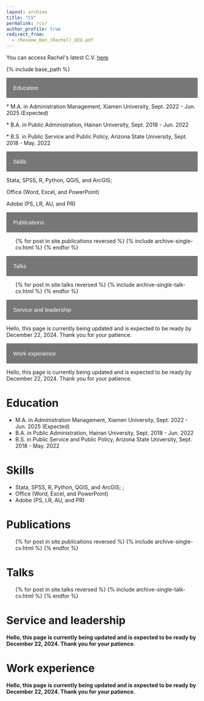 ```yaml
---
layout: archive
title: "CV"
permalink: /cv/
author_profile: true
redirect_from:
  - /Resume_Han_(Rachel)_QIU.pdf
---
```

You can access Rachel's latest C.V. [here](https://raw.githubusercontent.com/qiuhan-star/hanrachelqiu.github.io/master/assets/Resume_Han_(Rachel)_QIU.pdf). 

{% include base_path %}



<!DOCTYPE html>
<html lang="en">
<head>
<meta charset="UTF-8">
<title>Collapsible List Example</title>
<style>
  .collapsible {
    background-color: #777;
    color: white;
    cursor: pointer;
    padding: 18px;
    width: 100%;
    border: none;
    text-align: left;
    outline: none;
    font-size: 15px;
  }

  .active, .collapsible:hover {
    background-color: #555;
  }

  .content {
    padding: 0 18px;
    display: none;
    overflow: hidden;
    background-color: #f1f1f1;
  }
</style>
</head>
<body>

<button class="collapsible">Education</button>
<div class="content">
  <p>* M.A. in Administration Management, Xiamen University, Sept. 2022 - Jun. 2025 (Expected)</p>
  <p>* B.A. in Public Administration, Hainan University, Sept. 2018 - Jun. 2022</p>
  <p>* B.S. in Public Service and Public Policy, Arizona State University, Sept. 2018 - May. 2022</p>
</div>

<button class="collapsible">Skills</button>
<div class="content">
  <p>Stata, SPSS, R, Python, QGIS, and ArcGIS;</p>
  <p>Office (Word, Excel, and PowerPoint)</p>
  <p>Adobe (PS, LR, AU, and PR)</p>
</div>

<button class="collapsible">Publications</button>
<div class="content">
  <!-- Publications content here -->
  <ul>{% for post in site.publications reversed %}
    {% include archive-single-cv.html %}
  {% endfor %}</ul>
</div>

<button class="collapsible">Talks</button>
<div class="content">
  <!-- Talks content here -->
  <ul>{% for post in site.talks reversed %}
    {% include archive-single-talk-cv.html  %}
  {% endfor %}</ul>
</div>

<button class="collapsible">Service and leadership</button>
<div class="content">
  <p>Hello, this page is currently being updated and is expected to be ready by December 22, 2024. Thank you for your patience.</p>
</div>

<button class="collapsible">Work experience</button>
<div class="content">
  <p>Hello, this page is currently being updated and is expected to be ready by December 22, 2024. Thank you for your patience.</p>
</div>

<script>
var coll = document.getElementsByClassName("collapsible");
var i;

for (i = 0; i < coll.length; i++) {
  coll[i].addEventListener("click", function() {
    this.classList.toggle("active");
    var content = this.nextElementSibling;
    if (content.style.display === "block") {
      content.style.display = "none";
    } else {
      content.style.display = "block";
    }
  });
}
</script>

</body>
</html>



Education
======
* M.A. in Administration Management, Xiamen University, Sept. 2022 - Jun. 2025 (Expected)
* B.A. in Public Administration, Hainan University, Sept. 2018 - Jun. 2022
* B.S. in Public Service and Public Policy, Arizona State University, Sept. 2018 - May. 2022

Skills
======
* Stata, SPSS, R, Python, QGIS, and ArcGIS; ; 
* Office (Word, Excel, and PowerPoint)
* Adobe (PS, LR, AU, and PR)

Publications
======
  <ul>{% for post in site.publications reversed %}
    {% include archive-single-cv.html %}
  {% endfor %}</ul>
  
Talks
======
  <ul>{% for post in site.talks reversed %}
    {% include archive-single-talk-cv.html  %}
  {% endfor %}</ul>

Service and leadership
======
**Hello, this page is currently being updated and is expected to be ready by December 22, 2024. Thank you for your patience.**

Work experience
======
**Hello, this page is currently being updated and is expected to be ready by December 22, 2024. Thank you for your patience.**
